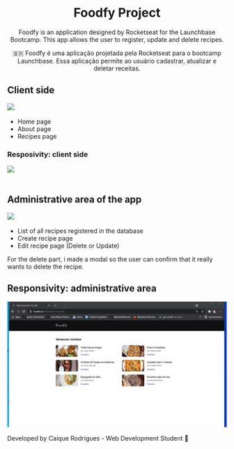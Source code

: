 <div style="text-align: center">

# Foodfy Project

Foodfy is an application designed by Rocketseat for the Launchbase Bootcamp. This app allows the user to register, update and delete recipes.

:brazil: Foodfy é uma aplicação projetada pela Rocketseat para o bootcamp Launchbase. Essa aplicação permite ao usuário cadastrar, atualizar e deletar receitas.
</div>

## Client side 
<img src="./public/assets/client-side.gif">

- Home page 
- About page
- Recipes page

### Resposivity: client side
<img src="./public/assets/responsive-client-side.gif">

<br/>
<br/>

## Administrative area of the app
<img src="./public/assets/server-side.gif">

- List of all recipes registered in the database
- Create recipe page
- Edit recipe page (Delete or Update)

For the delete part, i made a modal so the user can confirm that it really wants to delete the recipe.

## Responsivity: administrative area
<img src="./public/assets/responsive-server-side.gif">
<br/>


Developed by Caíque Rodrigues - Web Development Student :tada: